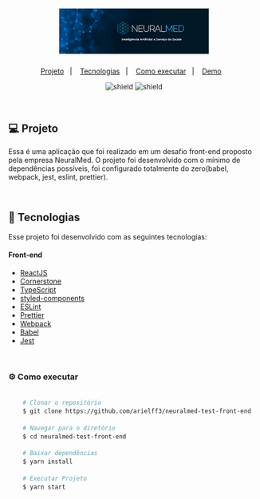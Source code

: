<h1 align="center">
    <img alt="NeuralMed" title="NeuralMed" src=".github/logo.png" width="300px" />
</h1>

<p align="center">
  <a href="#computer-projeto">Projeto</a>&nbsp;&nbsp;&nbsp;|&nbsp;&nbsp;&nbsp;
  <a href="#rocket-tecnologias">Tecnologias</a>&nbsp;&nbsp;&nbsp;|&nbsp;&nbsp;&nbsp;
  <a href="#gear-como-executar">Como executar</a>&nbsp;&nbsp;&nbsp;|&nbsp;&nbsp;&nbsp;
  <a href="https://neuralmed-ariel-franco.netlify.app/">Demo</a>&nbsp;&nbsp;&nbsp;
</p>

<p align="center">
  <img src="https://img.shields.io/badge/version-1.0.0-red" alt="shield" />
  <img src="https://api.netlify.com/api/v1/badges/4f5437c3-d426-46a1-b04f-747744240612/deploy-status" alt="shield" />
</p>

<br/>

## :computer: Projeto

Essa é uma aplicação que foi realizado em um desafio front-end proposto pela empresa NeuralMed. O projeto foi desenvolvido com o mínimo de dependências possíveis, foi configurado totalmente do zero(babel, webpack, jest, eslint, prettier).

<br/>

## :rocket: Tecnologias
Esse projeto foi desenvolvido com as seguintes tecnologias:

#### Front-end
- [ReactJS](https://github.com/facebook/react)
- [Cornerstone](https://github.com/cornerstonejs/cornerstone)
- [TypeScript](https://github.com/microsoft/TypeScript)
- [styled-components](https://github.com/styled-components/styled-components)
- [ESLint](https://github.com/eslint/eslint)
- [Prettier](https://github.com/prettier/prettier)
- [Webpack](https://github.com/webpack/webpack)
- [Babel](https://github.com/babel/babel)
- [Jest](https://github.com/facebook/jest)

<br/>

### :gear: Como executar


```bash

    # Clonar o repositório
    $ git clone https://github.com/arielff3/neuralmed-test-front-end

    # Navegar para o diretório
    $ cd neuralmed-test-front-end

    # Baixar dependências
    $ yarn install

    # Executar Projeto
    $ yarn start

```
